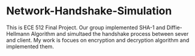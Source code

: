 Network-Handshake-Simulation
============================

This is ECE 512 Final Project. Our group implemented SHA-1 and Diffie-Hellmann Algorithm and simultaed the handshake process between sever and client. My work is focues on encryption and decryption algorithm and implemented them.
